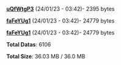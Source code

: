 [**uQfWtgP3**](/data/uQfWtgP3.txt) (24/01/23 - 03:42)- 2395 bytes

[**faFeYUg1**](/data/faFeYUg1.txt) (24/01/23 - 03:42)- 24779 bytes

[**faFeYUg1**](/data/faFeYUg1.txt) (24/01/23 - 03:42)- 24779 bytes

**Total Datas**: 6106

**Total Size**: 36.03 MB / 36.0 MB